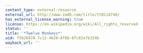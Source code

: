 ```yaml
---
content_type: external-resource
external_url: http://www.imdb.com/title/tt0114746/
has_external_license_warning: true
license: https://en.wikipedia.org/wiki/All_rights_reserved
status: ''
title: '*Twelve Monkeys*'
uid: f5b26978-7c12-4b20-8f6b-6fc02e7b324b
wayback_url: ''
---
```

